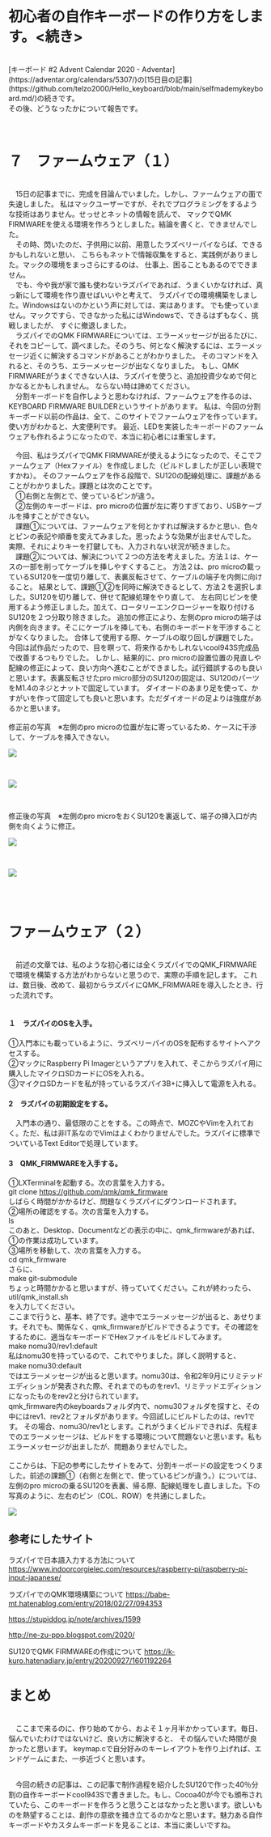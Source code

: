 # 初心者の自作キーボードの作り方をします。<続き>
<br>
[キーボード #2 Advent Calendar 2020 - Adventar](https://adventar.org/calendars/5307/)の[15日目の記事](https://github.com/telzo2000/Hello_keyboard/blob/main/selfmademykeyboard.md/)の続きです。<br>
その後、どうなったかについて報告です。

　<br>

# ７　ファームウェア（１）

<br>
　15日の記事までに、完成を目論んでいました。しかし、ファームウェアの面で失速しました。
私はマックユーザーですが、それでプログラミングをするような技術はありません。せっせとネットの情報を読んで、
マックでQMK FIRMWAREを使える環境を作ろうとしました。結論を書くと、できませんでした。<br>
　その時、閃いたのだ、子供用に以前、用意したラズベリーパイならば、できるかもしれないと思い、
こちらもネットで情報収集をすると、実践例がありました。マックの環境をまっさらにするのは、
仕事上、困ることもあるのでできません。<br>
　でも、今や我が家で誰も使わないラズパイであれば、うまくいかなければ、真っ新にして環境を作り直せばいいやと考えて、
ラズパイでの環境構築をしました。Windowsはないのかという声に対しては、実はあります。
でも使っていません。マックですら、できなかった私にはWindowsで、できるはずもなく、挑戦しましたが、
すぐに撤退しました。<br>
　ラズパイでのQMK FIRMWAREについては、エラーメッセージが出るたびに、
それをコピーして、調べました。そのうち、何となく解決するには、エラーメッセージ近くに解決するコマンドがあることがわかりました。
そのコマンドを入れると、そのうち、エラーメッセージが出なくなりました。
もし、QMK FIRMWAREがうまくできない人は、ラズパイを使うと、追加投資少なめで何とかなるとかもしれません。
ならない時は諦めてください。<br>
　分割キーボードを自作しようと思わなければ、ファームウェアを作るのは、KEYBOARD  FIRMWARE BUILDERというサイトがあります。
私は、今回の分割キーボード以前の作品は、全て、このサイトでファームウェアを作っています。使い方がわかると、大変便利です。
最近、LEDを実装したキーボードのファームウェアも作れるようになったので、本当に初心者には重宝します。<br>
<br>
　今回、私はラズパイでQMK FIRMWAREが使えるようになったので、そこでファームウェア（Hexファイル）を作成しました（ビルドしましたが正しい表現ですかね）。
そのファームウェアを作る段階で、SU120の配線処理に、課題があることがわかりました。課題とは次のことです。<br>
　①右側と左側とで、使っているピンが違う。<br>
　②左側のキーボードは、pro microの位置が左に寄りすぎており、USBケーブルを挿すことができない。<br>
　課題①については、ファームウェアを何とかすれば解決するかと思い、色々とピンの表記や順番を変えてみました。思ったような効果が出ませんでした。
実際、それによりキーを打鍵しても、入力されない状況が続きました。<br>
　課題②については、解決について２つの方法を考えました。方法１は、ケースの一部を削ってケーブルを挿しやすくすること。
方法２は、pro microの載っているSU120を一度切り離して、表裏反転させて、ケーブルの端子を内側に向けること。
結果として、課題①②を同時に解決できるとして、方法２を選択しました。SU120を切り離して、併せて配線処理をやり直して、
左右同じピンを使用するよう修正しました。加えて、ロータリーエンクロージャーを取り付けるSU120を２つ分取り除きました。
追加の修正により、左側のpro microの端子は内側を向きます。そこにケーブルを挿しても、右側のキーボードを干渉することがなくなりました。
合体して使用する際、ケーブルの取り回しが課題でした。今回は試作品だったので、目を瞑って、将来作るかもしれないcool943S完成品で改善するつもりでした。
しかし、結果的に、pro microの設置位置の見直しや配線の修正によって、良い方向へ進むことができました。試行錯誤するのも良いと思います。表裏反転させたpro micro部分のSU120の固定は、SU120のパーツをM1.4のネジとナットで固定しています。
ダイオードのあまり足を使って、かすがいを作って固定しても良いと思います。ただダイオードの足よりは強度があるかと思います。<br>
<br>
修正前の写真　※左側のpro microの位置が左に寄っているため、ケースに干渉して、ケーブルを挿入できない。<br>

![](img/IMG_3712.JPG)  

<br>

![](img/IMG_0232.JPG)

<br>

修正後の写真　※左側のpro microをおくSU120を裏返して、端子の挿入口が内側を向くように修正。<br>

![](img/IMG_3746.JPG)

<br>

![](img/IMG_3748.JPG)

<br>
<br>

# ファームウェア（２）
<br>
　前述の文章では、私のような初心者には全くラズパイでのQMK_FIRMWAREで環境を構築する方法がわからないと思うので、実際の手順を記します。
これは、数日後、改めて、最初からラズパイにQMK_FRIMWAREを導入したとき、行った流れです。<br>
<br>

#### １　ラズパイのOSを入手。

①入門本にも載っているように、ラズベリーパイのOSを配布するサイトへアクセスする。<br>
②マックにRaspberry Pi Imagerというアプリを入れて、そこからラズパイ用に購入したマイクロSDカードにOSを入れる。<br>
③マイクロSDカードを私が持っているラズパイ3B+に挿入して電源を入れる。<br>

#### 2　ラズパイの初期設定をする。

　入門本の通り、最低限のことをする。この時点で、MOZCやVimを入れておく。ただ、私は非IT系なのでVimはよくわかりませんでした。ラズパイに標準でついているText Editorで処理しています。<br>

#### 3　QMK_FIRMWAREを入手する。

①LXTerminalを起動する。次の言葉を入力する。<br>
git clone https://github.com/qmk/qmk_firmware <br>
しばらく時間がかかるけど、問題なくラズパイにダウンロードされます。<br>
②場所の確認をする。次の言葉を入力する。<br>
ls <br>
このあと、Desktop、Documentなどの表示の中に、qmk_firmwareがあれば、①の作業は成功しています。<br>
③場所を移動して、次の言葉を入力する。<br>
cd qmk_firmware <br>
さらに、<br>
make git-submodule <br>
ちょっと時間かかると思いますが、待っていてください。これが終わったら、<br>
util/qmk_install.sh <br>
を入力してください。<br>
ここまで行うと、基本、終了です。途中でエラーメッセージが出ると、あせります。それでも、関係なく、qmk_firmwareがビルドできるようです。その確認をするために、適当なキーボードでHexファイルをビルドしてみます。<br>
make nomu30/rev1:default <br>
私はnomu30を持っているので、これでやりました。詳しく説明すると、<br>
make nomu30:default　<br>
ではエラーメッセージが出ると思います。nomu30は、令和2年9月にリミテッドエディションが発表された際、それまでのものをrev1、リミテッドエディションになったものをrev2と分けられています。<br>
qmk_firmware内のkeyboardsフォルダ内で、nomu30フォルダを探すと、その中にはrev1、rev2とフォルダがあります。今回試しにビルドしたのは、rev1です。
その場合、nomu30/rev1とします。これがうまくビルドできれば、先程までのエラーメッセージは、ビルドをする環境について問題ないと思います。私もエラーメッセージが出ましたが、問題ありませんでした。<br>
<br>
ここからは、下記の参考にしたサイトをみて、分割キーボードの設定をつくりました。前述の課題①（右側と左側とで、使っているピンが違う。）については、
左側のpro microの乗るSU120を表裏、帰る際、配線処理をし直しました。下の写真のように、左右のピン（COL、ROW）を共通にしました。<br>

![](img/IMG_3799.jpg)


## 参考にしたサイト
ラズパイで日本語入力する方法について
https://www.indoorcorgielec.com/resources/raspberry-pi/raspberry-pi-input-japanese/

ラズパイでのQMK環境構築について
https://babe-mt.hatenablog.com/entry/2018/02/27/094353

https://stupiddog.jp/note/archives/1599

http://ne-zu-ppo.blogspot.com/2020/

SU120でQMK FIRMWAREの作成について
https://k-kuro.hatenadiary.jp/entry/20200927/1601192264


# まとめ
<br>
　ここまで来るのに、作り始めてから、およそ１ヶ月半かかっています。毎日、悩んでいたわけではないけど、良い方に解決すると、
その悩んでいた時間が良かったと思います。
keymap.cで自分好みのキーレイアウトを作り上げれば、エンドゲームにまた、一歩近づくと思います。
<br>
<br>


　今回の続きの記事は、この記事で制作過程を紹介したSU120で作った40％分割の自作キーボードcool943Sで書きました。もし、Cocoa40が今でも頒布されていたら、このキーボードを作ろうと思うことはなかったと思います。欲しいものを熱望することは、創作の意欲を掻き立てるのかなと思います。魅力ある自作キーボードやカスタムキーボードを見ることは、本当に楽しいですね。
